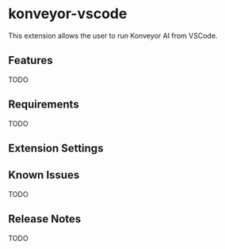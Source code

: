# konveyor-vscode

This extension allows the user to run Konveyor AI from VSCode.

## Features

TODO

## Requirements

TODO

## Extension Settings


## Known Issues

TODO 

## Release Notes

TODO


